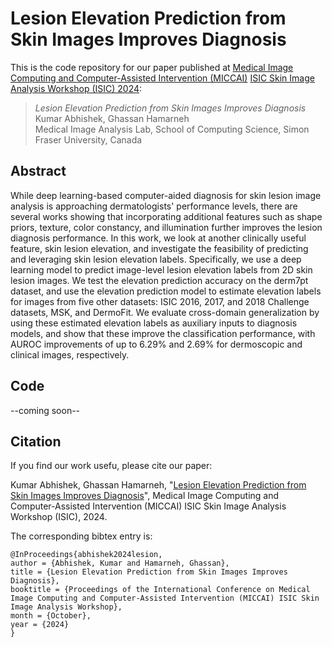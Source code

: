 # Lesion Elevation Prediction from Skin Images Improves Diagnosis

This is the code repository for our paper published at [Medical Image Computing and Computer-Assisted Intervention (MICCAI)](https://conferences.miccai.org/2024/en/) [ISIC Skin Image Analysis Workshop (ISIC) 2024](https://workshop.isic-archive.com/2024/):

> _Lesion Elevation Prediction from Skin Images Improves Diagnosis_<br>
> Kumar Abhishek, Ghassan Hamarneh<br>
Medical Image Analysis Lab, School of Computing Science, Simon Fraser University, Canada<br>

## Abstract

While deep learning-based computer-aided diagnosis for skin lesion image analysis is approaching dermatologists' performance levels, there are several works showing that incorporating additional features such as shape priors, texture, color constancy, and illumination further improves the lesion diagnosis performance. In this work, we look at another clinically useful feature, skin lesion elevation, and investigate the feasibility of predicting and leveraging skin lesion elevation labels. Specifically, we use a deep learning model to predict image-level lesion elevation labels from 2D skin lesion images. We test the elevation prediction accuracy on the derm7pt dataset, and use the elevation prediction model to estimate elevation labels for images from five other datasets: ISIC 2016, 2017, and 2018 Challenge datasets, MSK, and DermoFit. We evaluate cross-domain generalization by using these estimated elevation labels as auxiliary inputs to diagnosis models, and show that these improve the classification performance, with AUROC improvements of up to 6.29% and 2.69% for dermoscopic and clinical images, respectively.

## Code

--coming soon--

## Citation

If you find our work usefu, please cite our paper: 

Kumar Abhishek, Ghassan Hamarneh, "[Lesion Elevation Prediction from Skin Images Improves Diagnosis](http://www.cs.sfu.ca/~hamarneh/ecopy/miccai_isic2024b.pdf)", Medical Image Computing and Computer-Assisted Intervention (MICCAI) ISIC Skin Image Analysis Workshop (ISIC), 2024.

The corresponding bibtex entry is:

```
@InProceedings{abhishek2024lesion,
author = {Abhishek, Kumar and Hamarneh, Ghassan},
title = {Lesion Elevation Prediction from Skin Images Improves Diagnosis},
booktitle = {Proceedings of the International Conference on Medical Image Computing and Computer-Assisted Intervention (MICCAI) ISIC Skin Image Analysis Workshop},
month = {October},
year = {2024}
}
```
